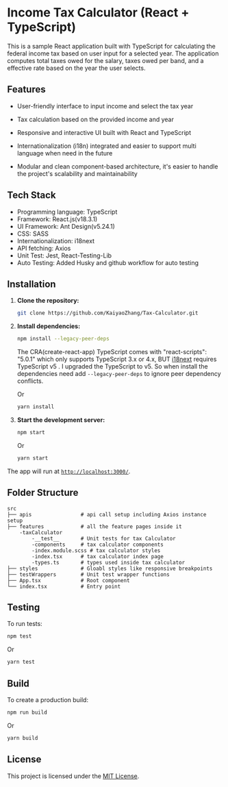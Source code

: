 # Income Tax Calculator (React + TypeScript)

This is a sample React application built with TypeScript for calculating the federal income tax based on user input for a selected year. The application computes total taxes owed for the salary, taxes owed per band, and a  effective rate based on the year the user selects.

## Features

- User-friendly interface to input income and select the tax year

- Tax calculation based on the provided income and year

- Responsive and interactive UI built with React and TypeScript

- Internationalization (i18n) integrated and easier to support multi language when need in the future 

- Modular and clean component-based architecture, it's easier to handle the project's scalability and maintainability

## Tech Stack

- Programming language: TypeScript
- Framework: React.js(v18.3.1)
- UI Framework: Ant Design(v5.24.1)
- CSS: SASS
- Internationalization: i18next
- API fetching: Axios
- Unit Test: Jest, React-Testing-Lib
- Auto Testing: Added Husky and github workflow for auto testing 

## Installation

1. **Clone the repository:**

   ```bash
   git clone https://github.com/KaiyaoZhang/Tax-Calculator.git
   ```

2. **Install dependencies:**

   ```bash
   npm install --legacy-peer-deps
   ```
   The CRA(create-react-app) TypeScript comes with "react-scripts": "5.0.1" which only supports TypeScript 3.x or 4.x,
   BUT [i18next](https://www.i18next.com/overview/typescript)  requires TypeScript v5 . I upgraded the TypeScript to v5. So when install the dependencies need add ```--legacy-peer-deps``` to ignore peer dependency conflicts.


   Or

   ```bash
   yarn install
   ```

3. **Start the development server:**

   ```bash
   npm start
   ```

   Or

   ```bash
   yarn start
   ```

The app will run at [`http://localhost:3000/`](http://localhost:3000/).

## Folder Structure

```
src
├── apis                # api call setup including Axios instance setup
├── features            # all the feature pages inside it
    -taxCalculator
        -__test__       # Unit tests for tax Calculator
        -components     # tax calculator components
        -index.module.scss # tax calculator styles
        -index.tsx      # tax calculator index page
        -types.ts       # types used inside tax calculator
├── styles              # Gloabl styles like responsive breakpoints
├── testWrappers        # Unit test wrapper functions
├── App.tsx             # Root component
└── index.tsx           # Entry point
```

## Testing

To run tests:

```bash
npm test
```

Or

```bash
yarn test
```


## Build

To create a production build:

```bash
npm run build
```

Or

```bash
yarn build
```


## License

This project is licensed under the [MIT License](LICENSE).
